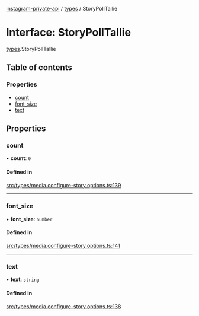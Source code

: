 [instagram-private-api](../../README.md) / [types](../../modules/types.md) / StoryPollTallie

# Interface: StoryPollTallie

[types](../../modules/types.md).StoryPollTallie

## Table of contents

### Properties

- [count](StoryPollTallie.md#count)
- [font\_size](StoryPollTallie.md#font_size)
- [text](StoryPollTallie.md#text)

## Properties

### count

• **count**: ``0``

#### Defined in

[src/types/media.configure-story.options.ts:139](https://github.com/Nerixyz/instagram-private-api/blob/b3351b9/src/types/media.configure-story.options.ts#L139)

___

### font\_size

• **font\_size**: `number`

#### Defined in

[src/types/media.configure-story.options.ts:141](https://github.com/Nerixyz/instagram-private-api/blob/b3351b9/src/types/media.configure-story.options.ts#L141)

___

### text

• **text**: `string`

#### Defined in

[src/types/media.configure-story.options.ts:138](https://github.com/Nerixyz/instagram-private-api/blob/b3351b9/src/types/media.configure-story.options.ts#L138)

